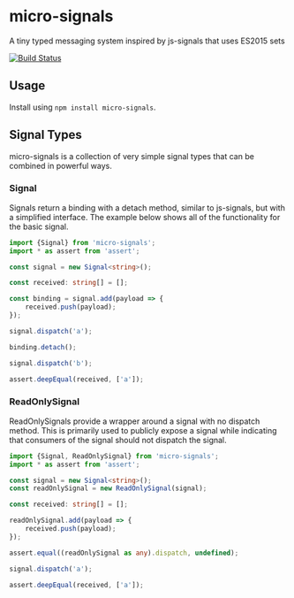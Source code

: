 # micro-signals

A tiny typed messaging system inspired by js-signals that uses ES2015 sets

[![Build Status](https://travis-ci.org/lelandmiller/micro-signals.svg?branch=master)](https://travis-ci.org/lelandmiller/micro-signals)

## Usage

Install using `npm install micro-signals`.

## Signal Types

micro-signals is a collection of very simple signal types that can be combined in powerful ways.

### Signal

Signals return a binding with a detach method, similar to js-signals, but with a simplified
interface. The example below shows all of the functionality for the basic signal.

```ts
import {Signal} from 'micro-signals';
import * as assert from 'assert';

const signal = new Signal<string>();

const received: string[] = [];

const binding = signal.add(payload => {
    received.push(payload);
});

signal.dispatch('a');

binding.detach();

signal.dispatch('b');

assert.deepEqual(received, ['a']);
```

### ReadOnlySignal

ReadOnlySignals provide a wrapper around a signal with no dispatch method. This is primarily used to
publicly expose a signal while indicating that consumers of the signal should not dispatch the
signal.

```ts
import {Signal, ReadOnlySignal} from 'micro-signals';
import * as assert from 'assert';

const signal = new Signal<string>();
const readOnlySignal = new ReadOnlySignal(signal);

const received: string[] = [];

readOnlySignal.add(payload => {
    received.push(payload);
});

assert.equal((readOnlySignal as any).dispatch, undefined);

signal.dispatch('a');

assert.deepEqual(received, ['a']);
```
